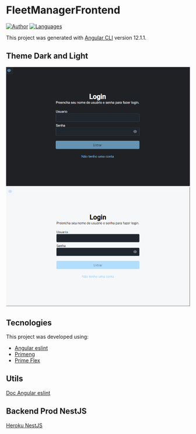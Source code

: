 # FleetManagerFrontend

[![Author](https://img.shields.io/badge/author-edumoritz-blue?style=flat-square)](https://github.com/edumoritz)
[![Languages](https://img.shields.io/github/languages/count/edumoritz/fleet-manager-frontend?color=blue&style=flat-square)](#)

This project was generated with [Angular CLI](https://github.com/angular/angular-cli) version 12.1.1.

## Theme Dark and Light

![Theme Dark Preview](.github/dark.png)
![Theme Dark Preview](.github/light.png)

## Tecnologies

This project was developed using:

-   [Angular eslint](https://github.com/angular-eslint/angular-eslint)
-   [Primeng](https://www.primefaces.org/primeng/)
-   [Prime Flex](https://www.primefaces.org/primeflex/flex)

## Utils

<a href="https://dev.to/gsarciotto/migrating-and-configuring-eslint-with-angular-11-3fg1">Doc Angular eslint</a>

## Backend Prod NestJS

<a href="https://fleet-manager-backend.herokuapp.com/docs" target="_blank">Heroku NestJS</a>
